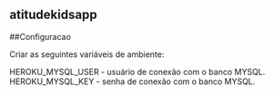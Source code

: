 ## atitudekidsapp

##Configuracao

Criar as seguintes variáveis de ambiente:

HEROKU_MYSQL_USER - usuário de conexão com o banco MYSQL.
HEROKU_MYSQL_KEY - senha de conexão com o banco MYSQL.
